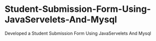 # Student-Submission-Form-Using-JavaServelets-And-Mysql
Developed a Student Submission Form Using JavaServelets And Mysql
